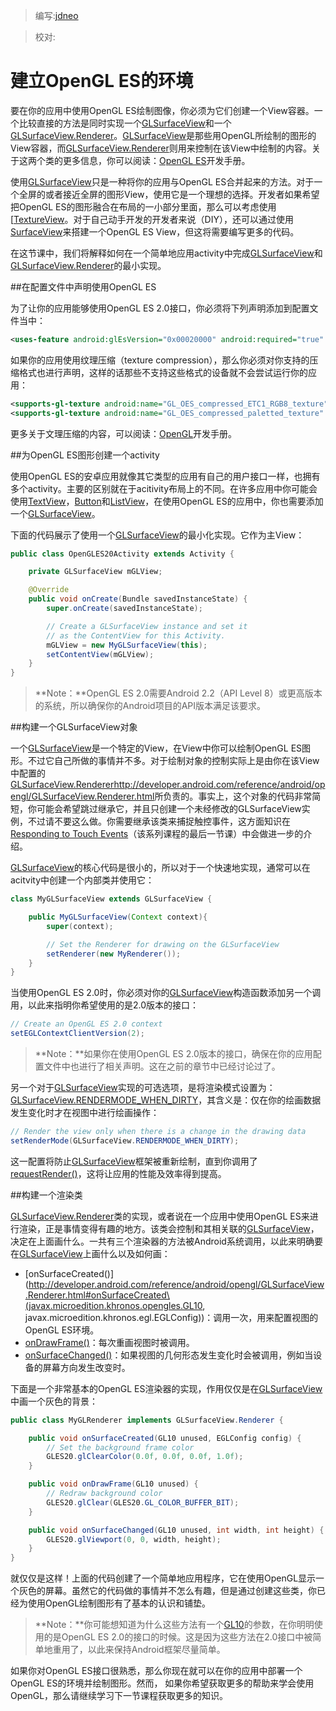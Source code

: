 > 编写:[jdneo](https://github.com/jdneo)

> 校对:


# 建立OpenGL ES的环境

要在你的应用中使用OpenGL ES绘制图像，你必须为它们创建一个View容器。一个比较直接的方法是同时实现一个[GLSurfaceView](http://developer.android.com/reference/android/opengl/GLSurfaceView.html)和一个[GLSurfaceView.Renderer](http://developer.android.com/reference/android/opengl/GLSurfaceView.Renderer.html)。[GLSurfaceView](http://developer.android.com/reference/android/opengl/GLSurfaceView.html)是那些用OpenGL所绘制的图形的View容器，而[GLSurfaceView.Renderer](http://developer.android.com/reference/android/opengl/GLSurfaceView.Renderer.html)则用来控制在该View中绘制的内容。关于这两个类的更多信息，你可以阅读：[OpenGL ES](http://developer.android.com/guide/topics/graphics/opengl.html)开发手册。

使用[GLSurfaceView](http://developer.android.com/reference/android/opengl/GLSurfaceView.html)只是一种将你的应用与OpenGL ES合并起来的方法。对于一个全屏的或者接近全屏的图形View，使用它是一个理想的选择。开发者如果希望把OpenGL ES的图形融合在布局的一小部分里面，那么可以考虑使用[[TextureView](http://developer.android.com/reference/android/view/TextureView.html)。对于自己动手开发的开发者来说（DIY），还可以通过使用[SurfaceView](http://developer.android.com/reference/android/view/SurfaceView.html)来搭建一个OpenGL ES View，但这将需要编写更多的代码。

在这节课中，我们将解释如何在一个简单地应用activity中完成[GLSurfaceView](http://developer.android.com/reference/android/opengl/GLSurfaceView.html)和[GLSurfaceView.Renderer](http://developer.android.com/reference/android/opengl/GLSurfaceView.Renderer.html)的最小实现。

##在配置文件中声明使用OpenGL ES

为了让你的应用能够使用OpenGL ES 2.0接口，你必须将下列声明添加到配置文件当中：

```xml
<uses-feature android:glEsVersion="0x00020000" android:required="true" />
```

如果你的应用使用纹理压缩（texture compression），那么你必须对你支持的压缩格式也进行声明，这样的话那些不支持这些格式的设备就不会尝试运行你的应用：

```xml
<supports-gl-texture android:name="GL_OES_compressed_ETC1_RGB8_texture" />
<supports-gl-texture android:name="GL_OES_compressed_paletted_texture" />
```

更多关于文理压缩的内容，可以阅读：[OpenGL](http://developer.android.com/guide/topics/graphics/opengl.html#textures)开发手册。

##为OpenGL ES图形创建一个activity

使用OpenGL ES的安卓应用就像其它类型的应用有自己的用户接口一样，也拥有多个activity。主要的区别就在于acitivity布局上的不同。在许多应用中你可能会使用[TextView](http://developer.android.com/reference/android/widget/TextView.html)，[Button](http://developer.android.com/reference/android/widget/Button.html)和[ListView](http://developer.android.com/reference/android/widget/ListView.html)，在使用OpenGL ES的应用中，你也需要添加一个[GLSurfaceView](http://developer.android.com/reference/android/opengl/GLSurfaceView.html)。

下面的代码展示了使用一个[GLSurfaceView](http://developer.android.com/reference/android/opengl/GLSurfaceView.html)的最小化实现。它作为主View：

```java
public class OpenGLES20Activity extends Activity {

    private GLSurfaceView mGLView;

    @Override
    public void onCreate(Bundle savedInstanceState) {
        super.onCreate(savedInstanceState);

        // Create a GLSurfaceView instance and set it
        // as the ContentView for this Activity.
        mGLView = new MyGLSurfaceView(this);
        setContentView(mGLView);
    }
}
```

> **Note：**OpenGL ES 2.0需要Android 2.2（API Level 8）或更高版本的系统，所以确保你的Android项目的API版本满足该要求。

##构建一个GLSurfaceView对象

一个[GLSurfaceView](http://developer.android.com/reference/android/opengl/GLSurfaceView.html)是一个特定的View，在View中你可以绘制OpenGL ES图形。不过它自己所做的事情并不多。对于绘制对象的控制实际上是由你在该View中配置的[GLSurfaceView.Rendererhttp://developer.android.com/reference/android/opengl/GLSurfaceView.Renderer.html]()所负责的。事实上，这个对象的代码非常简短，你可能会希望跳过继承它，并且只创建一个未经修改的GLSurfaceView实例，不过请不要这么做。你需要继承该类来捕捉触控事件，这方面知识在[Responding to Touch Events](http://developer.android.com/training/graphics/opengl/environment.html#touch.html)（该系列课程的最后一节课）中会做进一步的介绍。

[GLSurfaceView](http://developer.android.com/reference/android/opengl/GLSurfaceView.html)的核心代码是很小的，所以对于一个快速地实现，通常可以在acitvity中创建一个内部类并使用它：

```java
class MyGLSurfaceView extends GLSurfaceView {

    public MyGLSurfaceView(Context context){
        super(context);

        // Set the Renderer for drawing on the GLSurfaceView
        setRenderer(new MyRenderer());
    }
}
```

当使用OpenGL ES 2.0时，你必须对你的[GLSurfaceView](http://developer.android.com/reference/android/opengl/GLSurfaceView.html)构造函数添加另一个调用，以此来指明你希望使用的是2.0版本的接口：

```java
// Create an OpenGL ES 2.0 context
setEGLContextClientVersion(2);
```

> **Note：**如果你在使用OpenGL ES 2.0版本的接口，确保在你的应用配置文件中也进行了相关声明。这在之前的章节中已经讨论过了。

另一个对于[GLSurfaceView](http://developer.android.com/reference/android/opengl/GLSurfaceView.html)实现的可选选项，是将渲染模式设置为：[GLSurfaceView.RENDERMODE_WHEN_DIRTY](http://developer.android.com/reference/android/opengl/GLSurfaceView.html#RENDERMODE_WHEN_DIRTY)，其含义是：仅在你的绘画数据发生变化时才在视图中进行绘画操作：

```java
// Render the view only when there is a change in the drawing data
setRenderMode(GLSurfaceView.RENDERMODE_WHEN_DIRTY);
```

这一配置将防止[GLSurfaceView](http://developer.android.com/reference/android/opengl/GLSurfaceView.html)框架被重新绘制，直到你调用了[requestRender()](http://developer.android.com/reference/android/opengl/GLSurfaceView.html#requestRender\(\))，这将让应用的性能及效率得到提高。

##构建一个渲染类

[GLSurfaceView.Renderer](http://developer.android.com/reference/android/opengl/GLSurfaceView.Renderer.html)类的实现，或者说在一个应用中使用OpenGL ES来进行渲染，正是事情变得有趣的地方。该类会控制和其相关联的[GLSurfaceView](http://developer.android.com/reference/android/opengl/GLSurfaceView.html)，决定在上面画什么。一共有三个渲染器的方法被Android系统调用，以此来明确要在[GLSurfaceView](http://developer.android.com/reference/android/opengl/GLSurfaceView.html)上画什么以及如何画：
* [onSurfaceCreated()](http://developer.android.com/reference/android/opengl/GLSurfaceView.Renderer.html#onSurfaceCreated\(javax.microedition.khronos.opengles.GL10, javax.microedition.khronos.egl.EGLConfig\))：调用一次，用来配置视图的OpenGL ES环境。
* [onDrawFrame()](http://developer.android.com/reference/android/opengl/GLSurfaceView.Renderer.html#onDrawFrame\(javax.microedition.khronos.opengles.GL10\))：每次重画视图时被调用。
* [onSurfaceChanged()](http://developer.android.com/reference/android/opengl/GLSurfaceView.Renderer.html#onDrawFrame\(javax.microedition.khronos.opengles.GL10\))：如果视图的几何形态发生变化时会被调用，例如当设备的屏幕方向发生改变时。

下面是一个非常基本的OpenGL ES渲染器的实现，作用仅仅是在[GLSurfaceView](http://developer.android.com/reference/android/opengl/GLSurfaceView.html)中画一个灰色的背景：

```java
public class MyGLRenderer implements GLSurfaceView.Renderer {

    public void onSurfaceCreated(GL10 unused, EGLConfig config) {
        // Set the background frame color
        GLES20.glClearColor(0.0f, 0.0f, 0.0f, 1.0f);
    }

    public void onDrawFrame(GL10 unused) {
        // Redraw background color
        GLES20.glClear(GLES20.GL_COLOR_BUFFER_BIT);
    }

    public void onSurfaceChanged(GL10 unused, int width, int height) {
        GLES20.glViewport(0, 0, width, height);
    }
}
```

就仅仅是这样！上面的代码创建了一个简单地应用程序，它在使用OpenGL显示一个灰色的屏幕。虽然它的代码做的事情并不怎么有趣，但是通过创建这些类，你已经为使用OpenGL绘制图形有了基本的认识和铺垫。

> **Note：**你可能想知道为什么这些方法有一个[GL10](http://developer.android.com/reference/javax/microedition/khronos/opengles/GL10.html)的参数，在你明明使用的是OpenGL ES 2.0的接口的时候。这是因为这些方法在2.0接口中被简单地重用了，以此来保持Android框架尽量简单。

如果你对OpenGL ES接口很熟悉，那么你现在就可以在你的应用中部署一个OpenGL ES的环境并绘制图形。然而， 如果你希望获取更多的帮助来学会使用OpenGL，那么请继续学习下一节课程获取更多的知识。
